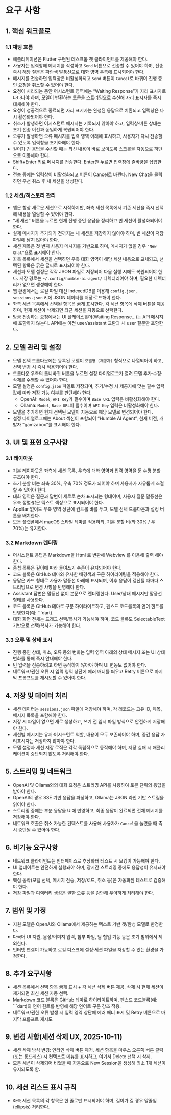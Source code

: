 # 요구 사항

## 1. 핵심 워크플로
### 1.1 채팅 흐름
- 애플리케이션은 Flutter 구현된 데스크톱 챗 클라이언트를 제공해야 한다.
- 사용자는 입력창에 메시지를 작성하고 `Send` 버튼으로 전송할 수 있어야 하며, 전송 즉시 해당 질문은 파란색 말풍선으로 대화 영역 우측에 표시되어야 한다.
- 메시지를 전송하면 입력창은 비활성화되고 `Send` 버튼이 `Cancel`로 바뀌어 진행 중인 요청을 취소할 수 있어야 한다.
- 요청이 처리되는 동안 어시스턴트 영역에는 “Waiting Response”가 자리 표시자로 나타나야 하며, 모델이 반환하는 토큰을 스트리밍으로 수신해 자리 표시자를 즉시 대체해야 한다.
- 요청이 성공적으로 종료되면 자리 표시자는 완성된 응답으로 치환되고 입력창은 다시 활성화되어야 한다.
- 취소가 발생하면 어시스턴트 메시지는 기록되지 않아야 하고, 입력창·버튼 상태는 초기 전송 이전과 동일하게 복원되어야 한다.
- 오류가 발생하면 오류 메시지를 입력 영역 아래에 표시하고, 사용자가 다시 전송할 수 있도록 입력창을 초기화해야 한다.
- 길이가 긴 응답을 수신할 때는 최신 내용이 바로 보이도록 스크롤을 자동으로 하단으로 이동해야 한다.
- Shift+Enter 키로 메시지를 전송한다. Enter만 누르면 입력창에 줄바꿈을 삽입한다.
- 전송 중에는 입력창이 비활성화되고 버튼이 Cancel로 바뀐다. New Chat을 클릭하면 우선 취소 후 새 세션을 생성한다.

### 1.2 세션/히스토리 관리
- 앱은 항상 새로운 세션으로 시작하지만, 좌측 세션 목록에서 기존 세션을 즉시 선택해 내용을 열람할 수 있어야 한다.
- “새 새션” 버튼을 누르면 현재 진행 중인 응답을 정리하고 빈 세션이 활성화되어야 한다.
- 실제 메시지가 추가되기 전까지는 새 세션을 저장하지 않아야 하며, 빈 세션이 저장 파일에 남지 않아야 한다.
- 세션 제목은 첫 번째 사용자 메시지를 기반으로 하며, 메시지가 없을 경우 `"New Chat"`으로 표시해야 한다.
- 좌측 목록에서 세션을 선택하면 우측 대화 영역이 해당 세션 내용으로 교체되고, 선택된 항목은 굵은 글씨로 표시되어야 한다.
- 세션과 모델 설정은 각각 JSON 파일로 저장되어 다음 실행 시에도 복원되어야 한다. 저장 경로는 `~/.config/humble-ai-agent/` 디렉터리여야 하며, 필요한 디렉터리가 없으면 생성해야 한다.
- 웹 환경에서는 로컬 파일 대신 IndexedDB를 이용해 `config.json`, `sessions.json` 키에 JSON 데이터를 저장·로드해야 한다.
- 좌측 세션 목록에서 선택된 항목은 굵게 표시한다. 각 세션 항목에 삭제 버튼을 제공하며, 현재 세션이 삭제되면 최근 세션을 자동으로 선택한다.
- 방금 전송하는 요청에서는 UI 플레이스홀더(Waiting Response…)는 API 메시지에 포함하지 않는다. API에는 이전 user/assistant 교환과 새 user 질문만 포함한다.

## 2. 모델 관리 및 설정
- 모델 선택 드롭다운에는 등록된 모델이 `모델명 (제공자)` 형식으로 나열되어야 하고, 선택 변경 시 즉시 적용되어야 한다.
- 드롭다운 우측의 톱니바퀴 버튼을 누르면 설정 다이얼로그가 열려 모델 추가·수정·삭제를 수행할 수 있어야 한다.
- 모델 설정은 `config.json` 파일로 저장되며, 추가/수정 시 제공자에 맞는 필수 입력 값에 따라 저장 가능 여부를 판단해야 한다.
  - OpenAI: `Model`, `API Key`가 필수이며 `Base URL` 입력은 비활성화해야 한다.
  - Ollama: `Model`, `Base URL`이 필수이며 `API Key` 입력은 비활성화해야 한다.
- 모델을 추가하면 현재 선택된 모델이 자동으로 해당 모델로 변경되어야 한다.
- 설정 다이얼로그에는 About 섹션이 포함되어 “Humble AI Agent”, 현재 버전, 개발자 “gamzabox”를 표시해야 한다.

## 3. UI 및 표현 요구사항
### 3.1 레이아웃
- 기본 레이아웃은 좌측에 세션 목록, 우측에 대화 영역과 입력 영역을 둔 수평 분할 구조여야 한다.
- 초기 분할 비는 좌측 30%, 우측 70% 정도가 되어야 하며 사용자가 자유롭게 조절할 수 있어야 한다.
- 대화 영역은 질문과 답변이 세로로 순차 표시되는 형태이며, 사용자 질문 말풍선은 우측 정렬·밝은 텍스트 색상으로 표시되어야 한다.
- AppBar 없이도 우측 영역 상단에 컨트롤 바를 두고, 모델 선택 드롭다운과 설정 버튼을 배치한다.
- 모든 플랫폼에서 macOS 스타일 테마를 적용하되, 기본 분할 비(좌 30% / 우 70%)는 유지한다.

### 3.2 Markdown 렌더링
- 어시스턴트 응답은 Markdown을 Html 로 변환해 Webview 를 이용해 출력 해야 한다.
- 중첩 목록은 깊이에 따라 들여쓰기 수준이 유지되어야 한다.
- 코드 블록은 GitHub 테마와 유사한 배경색과 구문 하이라이팅을 적용해야 한다.
- 응답은 카드 형태로 사용자 말풍선 아래에 표시되며, 이후 응답이 갱신될 때마다 스트리밍으로 변경 사항을 반영해야 한다.
- Assistant 답변은 말풍선 없이 본문으로 렌더링한다. User/상태 메시지만 말풍선 형태를 사용한다.
- 코드 블록은 GitHub 테마로 구문 하이라이트하고, 펜스드 코드블록의 언어 힌트를 반영한다(예: ```dart).
- 대화 화면 전체는 드래그 선택/복사가 가능해야 하며, 코드 블록도 SelectableText 기반으로 선택/복사가 가능해야 한다.

### 3.3 오류 및 상태 표시
- 진행 중인 상태, 취소, 오류 등의 변화는 입력 영역 아래의 상태 메시지 또는 UI 상태 변화를 통해 즉시 안내해야 한다.
- 빈 입력을 전송하려고 하면 동작하지 않아야 하며 UI 변동도 없어야 한다.
- 네트워크/권한 오류 시 입력 영역 상단에 에러 배너를 띄우고 Retry 버튼으로 마지막 프롬프트를 재시도할 수 있어야 한다.

## 4. 저장 및 데이터 처리
- 세션 데이터는 `sessions.json` 파일에 저장해야 하며, 각 레코드는 고유 ID, 제목, 메시지 목록을 포함해야 한다.
- 저장 시 파일이 없으면 새로 생성하고, 쓰기 전 임시 파일 방식으로 안전하게 저장해야 한다.
- 세션별 메시지는 유저·어시스턴트 역할, 내용이 모두 보존되어야 하며, 중간 응답 자리표시자는 저장하지 않아야 한다.
- 모델 설정과 세션 저장 로직은 각각 독립적으로 동작해야 하며, 저장 실패 시 애플리케이션이 중단되지 않도록 처리해야 한다.

## 5. 스트리밍 및 네트워크
- OpenAI 및 Ollama와의 대화 요청은 스트리밍 API를 사용하여 토큰 단위의 응답을 받아야 한다.
- OpenAI의 경우 SSE 기반 응답을 파싱하고, Ollama는 JSON 라인 기반 스트림을 읽어야 한다.
- 스트리밍 중에는 부분 응답을 UI에 반영하고, 최종 응답이 완료되면 전체 메시지를 저장해야 한다.
- 네트워크 호출은 취소 가능한 컨텍스트를 사용해 사용자가 `Cancel`을 눌렀을 때 즉시 중단될 수 있어야 한다.

## 6. 비기능 요구사항
- 네트워크 클라이언트는 인터페이스로 추상화돼 테스트 시 모킹이 가능해야 한다.
- UI 업데이트는 안전하게 실행돼야 하며, 장시간 스트리밍 중에도 응답성이 유지돼야 한다.
- 핵심 동작(모델 선택, 메시지 전송, 저장/로드, 취소 등)은 자동화된 테스트로 검증해야 한다.
- 저장 파일과 디렉터리 생성은 권한 오류 등을 감안해 우아하게 처리해야 한다.

## 7. 범위 및 가정
- 지원 모델은 OpenAI와 Ollama에서 제공하는 텍스트 기반 챗/완성 모델로 한정한다.
- 다국어 UI 지원, 음성/이미지 입력, 첨부 파일, 팀 협업 기능 등은 초기 범위에서 제외한다.
- 인터넷 연결이 가능하고 로컬 디스크에 설정·세션 파일을 저장할 수 있는 환경을 가정한다.

## 8. 추가 요구사항
- 세션 목록에서 선택 항목 굵게 표시 + 각 세션 삭제 버튼 제공. 삭제 시 현재 세션이 제거되면 최신 세션 자동 선택.
- Markdown 코드 블록은 GitHub 테마로 하이라이트하며, 펜스드 코드블록(예: ```dart)의 언어 힌트를 반영해 해당 언어로 구문 강조 적용.
- 네트워크/권한 오류 발생 시 입력 영역 상단에 에러 배너 표시 및 Retry 버튼으로 마지막 프롬프트 재시도


## 9. 변경 사항(세션 삭제 UX, 2025-10-11)
- 세션 삭제 방식 변경: 인라인 삭제 버튼 제거. 세션 항목을 마우스 오른쪽 버튼 클릭(또는 롱프레스) 시 컨텍스트 메뉴를 표시하고, 여기서 Delete 선택 시 삭제.
- 모든 세션이 삭제되어 비었을 때 자동으로 New Session을 생성해 최소 1개 세션이 유지되도록 함.

## 10. 세션 리스트 표시 규칙
- 좌측 세션 목록의 각 항목은 한 줄로만 표시되어야 하며, 길이가 길 경우 말줄임(ellipsis) 처리한다.

